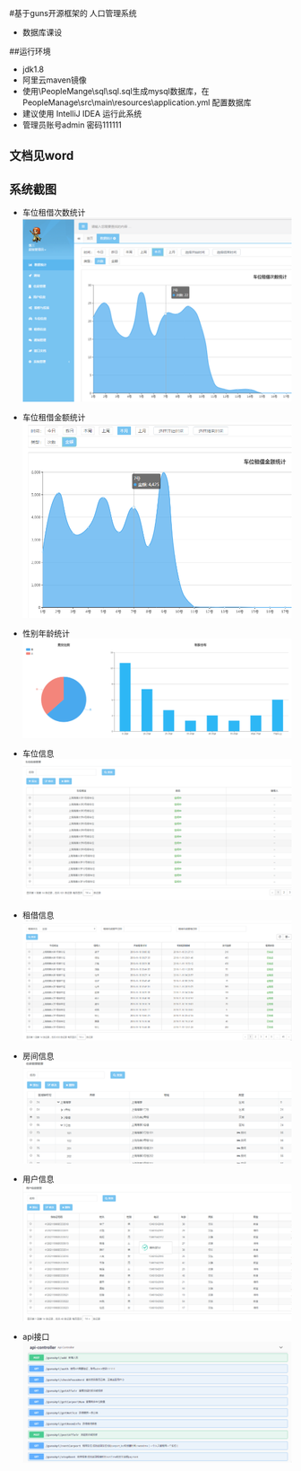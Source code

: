 #基于guns开源框架的 人口管理系统

* 数据库课设

##运行环境

* jdk1.8
* 阿里云maven镜像
* 使用\PeopleMange\sql\sql.sql生成mysql数据库，在PeopleManage\src\main\resources\application.yml 配置数据库
* 建议使用 IntelliJ IDEA 运行此系统
* 管理员账号admin 密码111111

## 文档见word

## 系统截图



* 车位租借次数统计
![Image text](https://github.com/lancelee98/PeopleMange/blob/master/img-folder/data1.png?raw=true)

* 车位租借金额统计
![Image text](https://github.com/lancelee98/PeopleMange/blob/master/img-folder/data2.png?raw=true)

* 性别年龄统计
![Image text](https://github.com/lancelee98/PeopleMange/blob/master/img-folder/data3.png?raw=true)

* 车位信息
![Image text](https://github.com/lancelee98/PeopleMange/blob/master/img-folder/carport.png?raw=true)

* 租借信息
![Image text](https://github.com/lancelee98/PeopleMange/blob/master/img-folder/rent.png?raw=true)

* 房间信息
![Image text](https://github.com/lancelee98/PeopleMange/blob/master/img-folder/room1.png?raw=true)

* 用户信息
![Image text](https://github.com/lancelee98/PeopleMange/blob/master/img-folder/user.png?raw=true)

* api接口
![Image text](https://github.com/lancelee98/PeopleMange/blob/master/img-folder/api.jpg?raw=true)